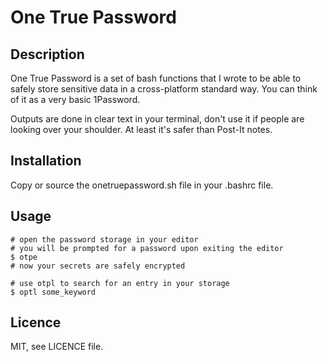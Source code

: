 # One True Password

## Description

One True Password is a set of bash functions that I wrote to be able to
safely store sensitive data in a cross-platform standard way. You can
think of it as a very basic 1Password.

Outputs are done in clear text in your terminal, don't use it if people
are looking over your shoulder. At least it's safer than Post-It notes.

## Installation

Copy or source the onetruepassword.sh file in your .bashrc file.

## Usage
```
# open the password storage in your editor
# you will be prompted for a password upon exiting the editor
$ otpe
# now your secrets are safely encrypted
```

```
# use otpl to search for an entry in your storage
$ optl some_keyword
```

## Licence

MIT, see LICENCE file.
